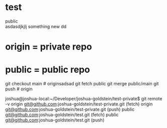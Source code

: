 # test
public   
asdasdjkjlj
something new
dd
# origin = private repo
# public = public repo
 
git checkout main # originsadsad
git fetch public
git merge public/main
git push # origin

joshua@joshua-local:~/Developer/joshua-goldstein/test-private$ git remote -v
origin	git@github.com:joshua-goldstein/test-private.git (fetch)
origin	git@github.com:joshua-goldstein/test-private.git (push)
public	git@github.com:joshua-goldstein/test.git (fetch)
public	git@github.com:joshua-goldstein/test.git (push)

